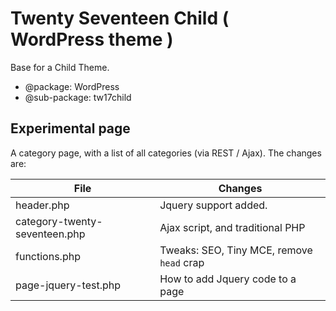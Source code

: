 # Twenty Seventeen Child ( WordPress theme )

Base for a Child Theme.

* @package: WordPress
* @sub-package: tw17child

## Experimental page

A category page, with a list of all categories (via REST / Ajax).
The changes are:

| File                           | Changes                          |
|--------------------------------|----------------------------------|
| header.php                     | Jquery support added.            |
| category-twenty-seventeen.php  | Ajax script, and traditional PHP |
| functions.php                  | Tweaks: SEO, Tiny MCE, remove `head` crap |
| page-jquery-test.php           | How to add Jquery code to a page |
